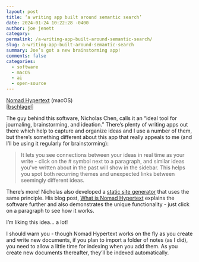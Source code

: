 ```yaml
---
layout: post
title: ‘a writing app built around semantic search’
date: 2024-01-24 10:22:28 -0400
author: joe jenett
category: 
permalink: /a-writing-app-built-around-semantic-search/
slug: a-writing-app-built-around-semantic-search
summary: Joe’s got a new brainstorming app!
comments: false
categories:
  - software
  - macOS
  - ai
  - open-source
---
```

<a title="Nomad Hypertext" href="https://nomadhypertext.nicholaschen.io/">Nomad Hypertext</a> (macOS)<br>[<a href="https://pinboard.in/u:bschlagel">bschlagel</a>]

The guy behind this software, Nicholas Chen, calls it an “ideal tool for journaling, brainstorming, and ideation.” There’s plenty of writing apps out there which help to capture and organize ideas and I use a number of them, but there’s something different about this app that really appeals to me (and I’ll be using it regularly for brainstorming):
<blockquote><p>It lets you see connections between your ideas in real time as your write - click on the # symbol next to a paragraph, and similar ideas you've written about in the past will show in the sidebar. This helps you spot both recurring themes and unexpected links between seemingly different ideas.</p></blockquote>
There’s more! Nicholas also developed a <a href="https://github.com/nichwch/yurt">static site generator</a> that uses the same principle. His blog post, <a title="What is Nomad Hypertext" href="https://blog.nicholaschen.io/posts/What%20is%20Nomad%20Hypertext.txt">What is Nomad Hypertext</a> explains the software further and also demonstrates the unique functionality - just click on a paragraph to see how it works.

I’m liking this idea... a lot! 

I should warn you - though Nomad Hypertext works on the fly as you create and write new documents, if you plan to import a folder of notes (as I did), you need to allow a little time for indexing when you add them. As you create new documents thereafter, they’ll be indexed automatically.









<a href="https://brid.gy/publish/mastodon"></a>